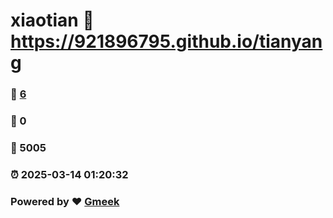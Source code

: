 # xiaotian :link: https://921896795.github.io/tianyang 
### :page_facing_up: [6](https://921896795.github.io/tianyang/tag.html) 
### :speech_balloon: 0 
### :hibiscus: 5005 
### :alarm_clock: 2025-03-14 01:20:32 
### Powered by :heart: [Gmeek](https://github.com/Meekdai/Gmeek)
